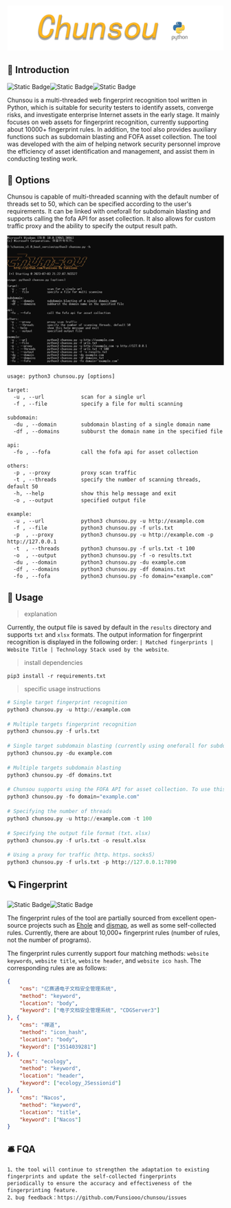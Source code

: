 ![chunsou](../images/logo.png)



## 📖 Introduction

![Static Badge](https://img.shields.io/badge/tool-chunsou-bottlegreen?style=query&logo=github)![Static Badge](https://img.shields.io/badge/language-python-blue?style=query&logo=github)![Static Badge](https://img.shields.io/badge/positioning-web%20fingerprint%20recognition-orange?style=query&logo=github)

Chunsou is a multi-threaded web fingerprint recognition tool written in Python, which is suitable for security testers to identify assets, converge risks, and investigate enterprise Internet assets in the early stage. It mainly focuses on web assets for fingerprint recognition, currently supporting about 10000+ fingerprint rules. In addition, the tool also provides auxiliary functions such as subdomain blasting and FOFA asset collection. The tool was developed with the aim of helping network security personnel improve the efficiency of asset identification and management, and assist them in conducting testing work.





## 🥏 Options

Chunsou is capable of multi-threaded scanning with the default number of threads set to 50, which can be specified according to the user's requirements. It can be linked with oneforall for subdomain blasting and supports calling the fofa API for asset collection. It also allows for custom traffic proxy and the ability to specify the output result path.

![image-20230730114043749](/images/1.png)

```
usage: python3 chunsou.py [options]

target:
  -u , --url            scan for a single url
  -f , --file           specify a file for multi scanning

subdomain:
  -du , --domain        subdomain blasting of a single domain name
  -df , --domains       subburst the domain name in the specified file

api:
  -fo , --fofa          call the fofa api for asset collection

others:
  -p , --proxy          proxy scan traffic
  -t , --threads        specify the number of scanning threads, default 50
  -h, --help            show this help message and exit
  -o , --output         specified output file

example:
  -u , --url            python3 chunsou.py -u http://example.com
  -f , --file           python3 chunsou.py -f urls.txt
  -p  , --proxy         python3 chunsou.py -u http://example.com -p http://127.0.0.1
  -t  , --threads       python3 chunsou.py -f urls.txt -t 100
  -o  , --output        python3 chunsou.py -f -o results.txt
  -du , --domain        python3 chunsou.py -du example.com
  -df , --domains       python3 chunsou.py -df domains.txt
  -fo , --fofa          python3 chunsou.py -fo domain="example.com"
```



## 🛫 Usage

> explanation

Currently, the output file is saved by default in the `results` directory and supports `txt` and `xlsx` formats. The output information for fingerprint recognition is displayed in the following order: `| Matched fingerprints | Website Title | Technology Stack used by the website`.



> install dependencies

```
pip3 install -r requirements.txt
```



> specific usage instructions

```python
# Single target fingerprint recognition
python3 chunsou.py -u http://example.com

# Multiple targets fingerprint recognition
python3 chunsou.py -f urls.txt

# Single target subdomain blasting (currently using oneforall for subdomain blasting)
python3 chunsou.py -du example.com

# Multiple targets subdomain blasting
python3 chunsou.py -df domains.txt

# Chunsou supports using the FOFA API for asset collection. To use this feature, you need to configure your FOFA API credentials in the /modules/config/config.ini file by adding the following lines:
python3 chunsou.py -fo domain="example.com"

# Specifying the number of threads
python3 chunsou.py -u http://example.com -t 100

# Specifying the output file format (txt、xlsx)
python3 chunsou.py -f urls.txt -o result.xlsx

# Using a proxy for traffic（http、https、socks5）
python3 chunsou.py -f urls.txt -p http://127.0.0.1:7890
```



## 🪐 Fingerprint

![Static Badge](https://img.shields.io/badge/fingerprint%20sources-orange?logo=adminer)![Static Badge](https://img.shields.io/badge/fingerprint%20rules-blue?logo=hyperledger)

The fingerprint rules of the tool are partially sourced from excellent open-source projects such as [Ehole](https://github.com/EdgeSecurityTeam/EHole) and [dismap](https://github.com/zhzyker/dismap), as well as some self-collected rules. Currently, there are about 10,000+ fingerprint rules (number of rules, not the number of programs).

The fingerprint rules currently support four matching methods: `website keywords`, `website title`, `website header`, and `website ico hash`. The corresponding rules are as follows:

```json
{
    "cms": "亿赛通电子文档安全管理系统",
    "method": "keyword",
    "location": "body",
    "keyword": ["电子文档安全管理系统", "CDGServer3"]
}, {
    "cms": "禅道",
    "method": "icon_hash",
    "location": "body",
    "keyword": ["3514039281"]
}, {
    "cms": "ecology",
    "method": "keyword",
    "location": "header",
    "keyword": ["ecology_JSessionid"]
}, {
    "cms": "Nacos",
    "method": "keyword",
    "location": "title",
    "keyword": ["Nacos"]
}
```



## 🛎️ FQA

```
1、the tool will continue to strengthen the adaptation to existing fingerprints and update the self-collected fingerprints 	    periodically to ensure the accuracy and effectiveness of the fingerprinting feature.
2、bug feedback：https://github.com/Funsiooo/chunsou/issues
```
